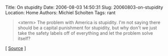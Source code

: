 Title: On stupidity
Date: 2006-08-03 14:50:31
Slug: 20060803-on-stupidity
Location: Home
Authors: Michiel Scholten
Tags: rant

<blockquote><p class="quote">&lt;xterm&gt; The problem with America is stupidity. I'm not saying there should be a capital punishment for stupidity, but why don't we just take the safety labels off of everything and let the problem solve itself?</p></blockquote>

<p>[ <a href="http://bash.org/?4753">Source</a> ]</p>